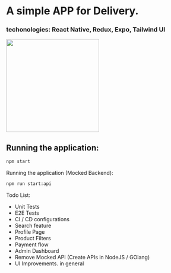# A simple APP for Delivery.
### techonologies: React Native, Redux, Expo, Tailwind UI 

<img src="record.gif" width="250" />

## Running the application:

```sh
npm start
```

Running the application (Mocked Backend):
```sh
npm run start:api
```

Todo List:

- Unit Tests
- E2E Tests
- CI / CD configurations
- Search feature
- Profile Page
- Product Filters
- Payment flow
- Admin Dashboard
- Remove Mocked API (Create APIs in NodeJS / GOlang)
- UI Improvements. in general
